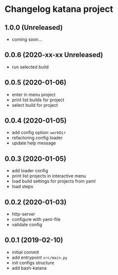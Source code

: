 # Changelog katana project

## 1.0.0 (Unreleased)

- coming soon...

## 0.0.6 (2020-xx-xx Unreleased)

- run selected build

## 0.0.5 (2020-01-06)

- enter in menu project
- print list builds for project
- select build for project

## 0.0.4 (2020-01-05)

- add config option: `workDir`
- refactoring config loader
- update help message

## 0.0.3 (2020-01-05)

- add loader config
- print list projects in interactive menu
- load build settings for projects from yaml
- load steps

## 0.0.2 (2020-01-03)

- http-server
- configure with yaml-file
- validate config

## 0.0.1 (2019-02-10)

- initial commit
- add entrypoint `src/main.py`
- init configs structure
- add bash-katana
